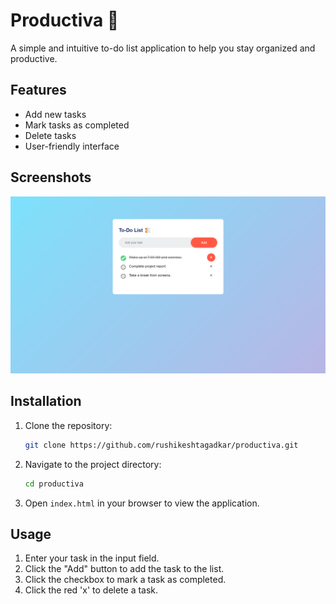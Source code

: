 # Productiva 📝

A simple and intuitive to-do list application to help you stay organized and productive.

## Features

- Add new tasks
- Mark tasks as completed
- Delete tasks
- User-friendly interface

## Screenshots

![1726305204989](image/README/1726305204989.png)

## Installation

1. Clone the repository:
   ```bash
   git clone https://github.com/rushikeshtagadkar/productiva.git
   ```
2. Navigate to the project directory:
   ```bash
   cd productiva
   ```
3. Open `index.html` in your browser to view the application.

## Usage

1. Enter your task in the input field.
2. Click the "Add" button to add the task to the list.
3. Click the checkbox to mark a task as completed.
4. Click the red 'x' to delete a task.
